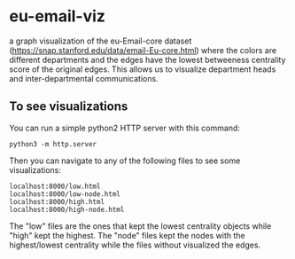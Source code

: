 # eu-email-viz
a graph visualization of the eu-Email-core dataset (https://snap.stanford.edu/data/email-Eu-core.html) where the colors are different departments and the edges have the lowest betweeness centrality score of the original edges. This allows us to visualize department heads and inter-departmental communications.

## To see visualizations
You can run a simple python2 HTTP server with this command:

```
python3 -m http.server
```

Then you can navigate to any of the following files to see some visualizations:

```
localhost:8000/low.html
localhost:8000/low-node.html
localhost:8000/high.html
localhost:8000/high-node.html
```

The "low" files are the ones that kept the lowest centrality objects while "high" kept the highest. The "node" files kept the nodes with the highest/lowest centrality while the files without visualized the edges.
